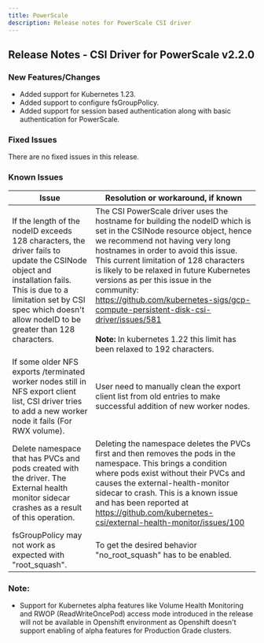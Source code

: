 ```yaml
---
title: PowerScale
description: Release notes for PowerScale CSI driver
---
```


## Release Notes - CSI Driver for PowerScale v2.2.0

### New Features/Changes

- Added support for Kubernetes 1.23.
- Added support to configure fsGroupPolicy.
- Added support for session based authentication along with basic authentication for PowerScale.

### Fixed Issues

There are no fixed issues in this release.

### Known Issues
| Issue                                                                                                                                                                                                                               | Resolution or workaround, if known                                                                                                                                                                                                                                                                                                                                                                                                                                                                             |
|-------------------------------------------------------------------------------------------------------------------------------------------------------------------------------------------------------------------------------------|----------------------------------------------------------------------------------------------------------------------------------------------------------------------------------------------------------------------------------------------------------------------------------------------------------------------------------------------------------------------------------------------------------------------------------------------------------------------------------------------------------------|
| If the length of the nodeID exceeds 128 characters, the driver fails to update the CSINode object and installation fails. This is due to a limitation set by CSI spec which doesn't allow nodeID to be greater than 128 characters. | The CSI PowerScale driver uses the hostname for building the nodeID which is set in the CSINode resource object, hence we recommend not having very long hostnames in order to avoid this issue. This current limitation of 128 characters is likely to be relaxed in future Kubernetes versions as per this issue in the community: https://github.com/kubernetes-sigs/gcp-compute-persistent-disk-csi-driver/issues/581 <br><br> **Note:** In kubernetes 1.22 this limit has been relaxed to 192 characters. |
| If some older NFS exports /terminated worker nodes still in NFS export client list, CSI driver tries to add a new worker node it fails (For RWX volume).                                                                            | User need to manually clean the export client list from old entries to make successful addition of new worker nodes.                                                                                                                                                                                                                                                                                                                                                                                           |
| Delete namespace that has PVCs and pods created with the driver. The External health monitor sidecar crashes as a result of this operation.                                                                                         | Deleting the namespace deletes the PVCs first and then removes the pods in the namespace. This brings a condition where pods exist without their PVCs and causes the external-health-monitor sidecar to crash. This is a known issue and has been reported at https://github.com/kubernetes-csi/external-health-monitor/issues/100                                                                                                                                                                             |
| fsGroupPolicy may not work as expected with "root_squash".                                                                                                                                                                          | To get the desired behavior "no_root_squash" has to be enabled.                                                                                                                                                                                                                                                                                                                                                                                                                                                |

### Note:

- Support for Kubernetes alpha features like Volume Health Monitoring and RWOP (ReadWriteOncePod) access mode introduced in the release will not be available in Openshift environment as Openshift doesn't support enabling of alpha features for Production Grade clusters.
